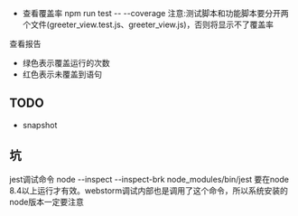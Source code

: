 - 查看覆盖率
npm run test -- --coverage
注意:测试脚本和功能脚本要分开两个文件(greeter_view.test.js、greeter_view.js)，否则将显示不了覆盖率

查看报告
- 绿色表示覆盖运行的次数
- 红色表示未覆盖到语句

## TODO
- snapshot

## 坑
jest调试命令 node --inspect --inspect-brk node_modules/bin/jest 要在node 8.4以上运行才有效。webstorm调试内部也是调用了这个命令，所以系统安装的node版本一定要注意